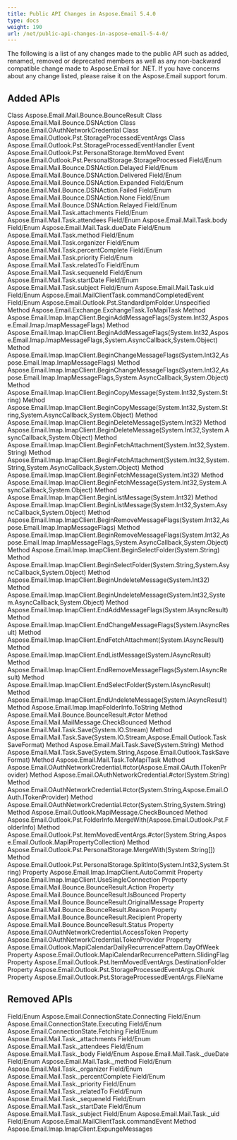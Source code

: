 ```yaml
---
title: Public API Changes in Aspose.Email 5.4.0
type: docs
weight: 190
url: /net/public-api-changes-in-aspose-email-5-4-0/
---
```



The following is a list of any changes made to the public API such as added, renamed, removed or deprecated members as well as any non-backward compatible change made to Aspose.Email for .NET. If you have concerns about any change listed, please raise it on the Aspose.Email support forum.
## **Added APIs**
Class Aspose.Email.Mail.Bounce.BounceResult
Class Aspose.Email.Mail.Bounce.DSNAction
Class Aspose.Email.OAuthNetworkCredential
Class Aspose.Email.Outlook.Pst.StorageProcessedEventArgs
Class Aspose.Email.Outlook.Pst.StorageProcessedEventHandler
Event Aspose.Email.Outlook.Pst.PersonalStorage.ItemMoved
Event Aspose.Email.Outlook.Pst.PersonalStorage.StorageProcessed
Field/Enum Aspose.Email.Mail.Bounce.DSNAction.Delayed
Field/Enum Aspose.Email.Mail.Bounce.DSNAction.Delivered
Field/Enum Aspose.Email.Mail.Bounce.DSNAction.Expanded
Field/Enum Aspose.Email.Mail.Bounce.DSNAction.Failed
Field/Enum Aspose.Email.Mail.Bounce.DSNAction.None
Field/Enum Aspose.Email.Mail.Bounce.DSNAction.Relayed
Field/Enum Aspose.Email.Mail.Task.attachments
Field/Enum Aspose.Email.Mail.Task.attendees
Field/Enum Aspose.Email.Mail.Task.body
Field/Enum Aspose.Email.Mail.Task.dueDate
Field/Enum Aspose.Email.Mail.Task.method
Field/Enum Aspose.Email.Mail.Task.organizer
Field/Enum Aspose.Email.Mail.Task.percentComplete
Field/Enum Aspose.Email.Mail.Task.priority
Field/Enum Aspose.Email.Mail.Task.relatedTo
Field/Enum Aspose.Email.Mail.Task.sequeneId
Field/Enum Aspose.Email.Mail.Task.startDate
Field/Enum Aspose.Email.Mail.Task.subject
Field/Enum Aspose.Email.Mail.Task.uid
Field/Enum Aspose.Email.MailClientTask.commandCompletedEvent
Field/Enum Aspose.Email.Outlook.Pst.StandardIpmFolder.Unspecified
Method Aspose.Email.Exchange.ExchangeTask.ToMapiTask
Method Aspose.Email.Imap.ImapClient.BeginAddMessageFlags(System.Int32,Aspose.Email.Imap.ImapMessageFlags)
Method Aspose.Email.Imap.ImapClient.BeginAddMessageFlags(System.Int32,Aspose.Email.Imap.ImapMessageFlags,System.AsyncCallback,System.Object)
Method Aspose.Email.Imap.ImapClient.BeginChangeMessageFlags(System.Int32,Aspose.Email.Imap.ImapMessageFlags)
Method Aspose.Email.Imap.ImapClient.BeginChangeMessageFlags(System.Int32,Aspose.Email.Imap.ImapMessageFlags,System.AsyncCallback,System.Object)
Method Aspose.Email.Imap.ImapClient.BeginCopyMessage(System.Int32,System.String)
Method Aspose.Email.Imap.ImapClient.BeginCopyMessage(System.Int32,System.String,System.AsyncCallback,System.Object)
Method Aspose.Email.Imap.ImapClient.BeginDeleteMessage(System.Int32)
Method Aspose.Email.Imap.ImapClient.BeginDeleteMessage(System.Int32,System.AsyncCallback,System.Object)
Method Aspose.Email.Imap.ImapClient.BeginFetchAttachment(System.Int32,System.String)
Method Aspose.Email.Imap.ImapClient.BeginFetchAttachment(System.Int32,System.String,System.AsyncCallback,System.Object)
Method Aspose.Email.Imap.ImapClient.BeginFetchMessage(System.Int32)
Method Aspose.Email.Imap.ImapClient.BeginFetchMessage(System.Int32,System.AsyncCallback,System.Object)
Method Aspose.Email.Imap.ImapClient.BeginListMessage(System.Int32)
Method Aspose.Email.Imap.ImapClient.BeginListMessage(System.Int32,System.AsyncCallback,System.Object)
Method Aspose.Email.Imap.ImapClient.BeginRemoveMessageFlags(System.Int32,Aspose.Email.Imap.ImapMessageFlags)
Method Aspose.Email.Imap.ImapClient.BeginRemoveMessageFlags(System.Int32,Aspose.Email.Imap.ImapMessageFlags,System.AsyncCallback,System.Object)
Method Aspose.Email.Imap.ImapClient.BeginSelectFolder(System.String)
Method Aspose.Email.Imap.ImapClient.BeginSelectFolder(System.String,System.AsyncCallback,System.Object)
Method Aspose.Email.Imap.ImapClient.BeginUndeleteMessage(System.Int32)
Method Aspose.Email.Imap.ImapClient.BeginUndeleteMessage(System.Int32,System.AsyncCallback,System.Object)
Method Aspose.Email.Imap.ImapClient.EndAddMessageFlags(System.IAsyncResult)
Method Aspose.Email.Imap.ImapClient.EndChangeMessageFlags(System.IAsyncResult)
Method Aspose.Email.Imap.ImapClient.EndFetchAttachment(System.IAsyncResult)
Method Aspose.Email.Imap.ImapClient.EndListMessage(System.IAsyncResult)
Method Aspose.Email.Imap.ImapClient.EndRemoveMessageFlags(System.IAsyncResult)
Method Aspose.Email.Imap.ImapClient.EndSelectFolder(System.IAsyncResult)
Method Aspose.Email.Imap.ImapClient.EndUndeleteMessage(System.IAsyncResult)
Method Aspose.Email.Imap.ImapFolderInfo.ToString
Method Aspose.Email.Mail.Bounce.BounceResult.#ctor
Method Aspose.Email.Mail.MailMessage.CheckBounced
Method Aspose.Email.Mail.Task.Save(System.IO.Stream)
Method Aspose.Email.Mail.Task.Save(System.IO.Stream,Aspose.Email.Outlook.TaskSaveFormat)
Method Aspose.Email.Mail.Task.Save(System.String)
Method Aspose.Email.Mail.Task.Save(System.String,Aspose.Email.Outlook.TaskSaveFormat)
Method Aspose.Email.Mail.Task.ToMapiTask
Method Aspose.Email.OAuthNetworkCredential.#ctor(Aspose.Email.OAuth.ITokenProvider)
Method Aspose.Email.OAuthNetworkCredential.#ctor(System.String)
Method Aspose.Email.OAuthNetworkCredential.#ctor(System.String,Aspose.Email.OAuth.ITokenProvider)
Method Aspose.Email.OAuthNetworkCredential.#ctor(System.String,System.String)
Method Aspose.Email.Outlook.MapiMessage.CheckBounced
Method Aspose.Email.Outlook.Pst.FolderInfo.MergeWith(Aspose.Email.Outlook.Pst.FolderInfo)
Method Aspose.Email.Outlook.Pst.ItemMovedEventArgs.#ctor(System.String,Aspose.Email.Outlook.MapiPropertyCollection)
Method Aspose.Email.Outlook.Pst.PersonalStorage.MergeWith(System.String[])
Method Aspose.Email.Outlook.Pst.PersonalStorage.SplitInto(System.Int32,System.String)
Property Aspose.Email.Imap.ImapClient.AutoCommit
Property Aspose.Email.Imap.ImapClient.UseSingleConnection
Property Aspose.Email.Mail.Bounce.BounceResult.Action
Property Aspose.Email.Mail.Bounce.BounceResult.IsBounced
Property Aspose.Email.Mail.Bounce.BounceResult.OriginalMessage
Property Aspose.Email.Mail.Bounce.BounceResult.Reason
Property Aspose.Email.Mail.Bounce.BounceResult.Recipient
Property Aspose.Email.Mail.Bounce.BounceResult.Status
Property Aspose.Email.OAuthNetworkCredential.AccessToken
Property Aspose.Email.OAuthNetworkCredential.TokenProvider
Property Aspose.Email.Outlook.MapiCalendarDailyRecurrencePattern.DayOfWeek
Property Aspose.Email.Outlook.MapiCalendarRecurrencePattern.SlidingFlag
Property Aspose.Email.Outlook.Pst.ItemMovedEventArgs.DestinationFolder
Property Aspose.Email.Outlook.Pst.StorageProcessedEventArgs.Chunk
Property Aspose.Email.Outlook.Pst.StorageProcessedEventArgs.FileName
## **Removed APIs**
Field/Enum Aspose.Email.ConnectionState.Connecting
Field/Enum Aspose.Email.ConnectionState.Executing
Field/Enum Aspose.Email.ConnectionState.Fetching
Field/Enum Aspose.Email.Mail.Task._attachments
Field/Enum Aspose.Email.Mail.Task._attendees
Field/Enum Aspose.Email.Mail.Task._body
Field/Enum Aspose.Email.Mail.Task._dueDate
Field/Enum Aspose.Email.Mail.Task._method
Field/Enum Aspose.Email.Mail.Task._organizer
Field/Enum Aspose.Email.Mail.Task._percentComplete
Field/Enum Aspose.Email.Mail.Task._priority
Field/Enum Aspose.Email.Mail.Task._relatedTo
Field/Enum Aspose.Email.Mail.Task._sequeneId
Field/Enum Aspose.Email.Mail.Task._startDate
Field/Enum Aspose.Email.Mail.Task._subject
Field/Enum Aspose.Email.Mail.Task._uid
Field/Enum Aspose.Email.MailClientTask.commandEvent
Method Aspose.Email.Imap.ImapClient.ExpungeMessages
